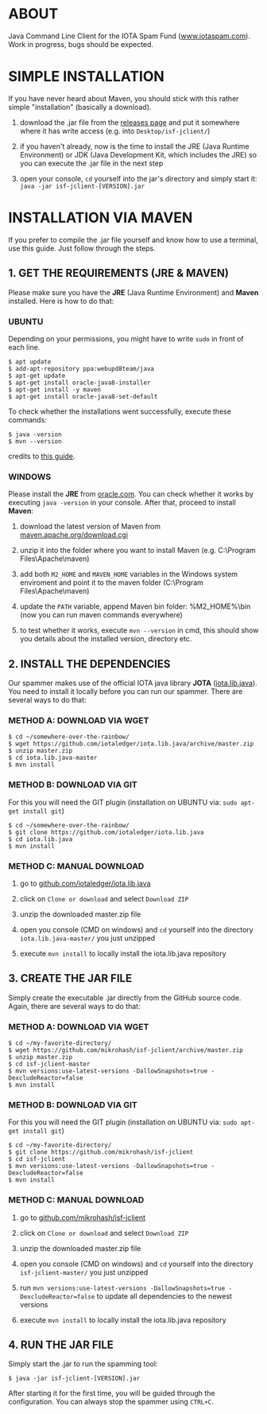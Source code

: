 # ABOUT

Java Command Line Client for the IOTA Spam Fund (www.iotaspam.com). Work in progress, bugs should be expected.


# SIMPLE INSTALLATION

If you have never heard about Maven, you should stick with this rather simple "installation" (basically a download).

1. download the .jar file from the [releases page](https://github.com/mikrohash/isf-jclient/releases) and put it somewhere where it has write access (e.g. into `Desktop/isf-jclient/`)

2. if you haven't already, now is the time to install the JRE (Java Runtime Environment) or JDK (Java Development Kit, which includes the JRE) so you can execute the .jar file in the next step

3. open your console, `cd` yourself into the jar's directory and simply start it: `java -jar isf-jclient-[VERSION].jar `


# INSTALLATION VIA MAVEN

If you prefer to compile the .jar file yourself and know how to use a terminal, use this guide. Just follow through the steps.

## 1. GET THE REQUIREMENTS (JRE & MAVEN)

Please make sure you have the **JRE** (Java Runtime Environment) and **Maven** installed. Here is how to do that:

### UBUNTU

Depending on your permissions, you might have to write `sudo` in front of each line.

	$ apt update
	$ add-apt-repository ppa:webupd8team/java
	$ apt-get update
	$ apt-get install oracle-java8-installer
	$ apt-get install -y maven 
	$ apt-get install oracle-java8-set-default

To check whether the installations went successfully, execute these commands:

	$ java -version
	$ mvn --version

credits to [this guide](https://medium.com/@scott.tudd/an-almost-complete-guide-to-setting-up-a-full-iota-node-d9784dfdc80).

### WINDOWS

Please install the **JRE** from [oracle.com](http://www.oracle.com/technetwork/java/javase/downloads/jre8-downloads-2133155.html). You can check whether it works by executing `java -version` in your console. After that, proceed to install **Maven**:

1. download the latest version of Maven from [maven.apache.org/download.cgi](https://maven.apache.org/download.cgi)

2. unzip it into the folder where you want to install Maven (e.g. C:\Program Files\Apache\maven)

3. add both `M2_HOME` and `MAVEN_HOME` variables in the Windows system enviroment and point it to the maven folder (C:\Program Files\Apache\maven)

4. update the `PATH` variable, append Maven bin folder: %M2_HOME%\bin (now you can run maven commands everywhere)

5. to test whether it works, execute `mvn --version` in cmd, this should show you details about the installed version, directory etc.

## 2. INSTALL THE DEPENDENCIES

Our spammer makes use of the official IOTA java library **JOTA** ([iota.lib.java](https://github.com/iotaledger/iota.lib.java)). You need to install it locally before you can run our spammer. There are several ways to do that:

### METHOD A: DOWNLOAD VIA WGET

	$ cd ~/somewhere-over-the-rainbow/
	$ wget https://github.com/iotaledger/iota.lib.java/archive/master.zip
	$ unzip master.zip
	$ cd iota.lib.java-master
	$ mvn install
	
### METHOD B: DOWNLOAD VIA GIT

For this you will need the GIT plugin (installation on UBUNTU via: `sudo apt-get install git`)

	$ cd ~/somewhere-over-the-rainbow/
	$ git clone https://github.com/iotaledger/iota.lib.java
	$ cd iota.lib.java
	$ mvn install
	
### METHOD C: MANUAL DOWNLOAD

1. go to [github.com/iotaledger/iota.lib.java](https://github.com/iotaledger/iota.lib.java)

2. click on `Clone or download` and select `Download ZIP`

3. unzip the downloaded master.zip file

4. open you console (CMD on windows) and `cd` yourself into the directory `iota.lib.java-master/` you just unzipped

5. execute `mvn install` to locally install the iota.lib.java repository

## 3. CREATE THE JAR FILE

Simply create the executable .jar directly from the GitHub source code. Again, there are several ways to do that:

### METHOD A: DOWNLOAD VIA WGET

	$ cd ~/my-favorite-directory/
	$ wget https://github.com/mikrohash/isf-jclient/archive/master.zip
	$ unzip master.zip
	$ cd isf-jclient-master
	$ mvn versions:use-latest-versions -DallowSnapshots=true -DexcludeReactor=false
	$ mvn install

### METHOD B: DOWNLOAD VIA GIT

For this you will need the GIT plugin (installation on UBUNTU via: `sudo apt-get install git`)
	
	$ cd ~/my-favorite-directory/
	$ git clone https://github.com/mikrohash/isf-jclient
	$ cd isf-jclient
	$ mvn versions:use-latest-versions -DallowSnapshots=true -DexcludeReactor=false
	$ mvn install
	
### METHOD C: MANUAL DOWNLOAD

1. go to [github.com/mikrohash/isf-jclient](https://github.com/mikrohash/isf-jclient)

2. click on `Clone or download` and select `Download ZIP`

3. unzip the downloaded master.zip file

4. open you console (CMD on windows) and `cd` yourself into the directory `isf-jclient-master/` you just unzipped

5. run `mvn versions:use-latest-versions -DallowSnapshots=true -DexcludeReactor=false` to update all dependencies to the newest versions

5. execute `mvn install` to locally install the iota.lib.java repository

## 4. RUN THE JAR FILE

Simply start the .jar to run the spamming tool:

	$ java -jar isf-jclient-[VERSION].jar

After starting it for the first time, you will be guided through the configuration. You can always stop the spammer using `CTRL+C`.
